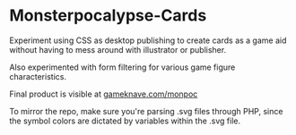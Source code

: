 # Monsterpocalypse-Cards

Experiment using CSS as desktop publishing to create cards as a game aid without having to mess around with illustrator or publisher.

Also experimented with form filtering for various game figure characteristics.

Final product is visible at [gameknave.com/monpoc](http://gameknave.com/monpoc)

To mirror the repo, make sure you're parsing .svg files through PHP, since the symbol colors are dictated by variables within the .svg file.

